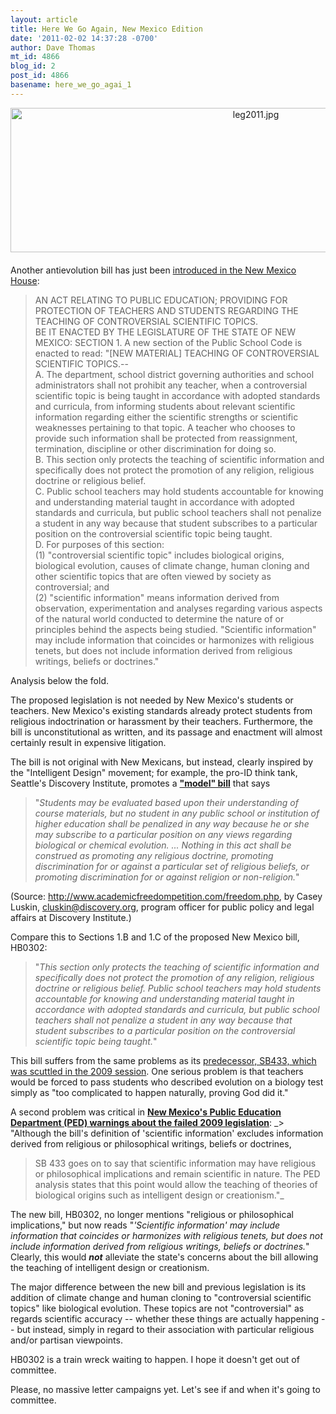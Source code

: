 ```yaml
---
layout: article
title: Here We Go Again, New Mexico Edition
date: '2011-02-02 14:37:28 -0700'
author: Dave Thomas
mt_id: 4866
blog_id: 2
post_id: 4866
basename: here_we_go_agai_1
---
```

<img src="http://pandasthumb.org/archives/2011/02/02/leg2011.jpg" alt="leg2011.jpg" width="769" height="231" style="text-align: center; display: block; margin: 0 auto 20px;" class="mt-image-center" />

Another antievolution bill has just been [introduced in the New Mexico House](http://www.nmlegis.gov/Sessions/11%20Regular/bills/house/HB0302.html):

> AN ACT
> RELATING TO PUBLIC EDUCATION; PROVIDING FOR PROTECTION OF TEACHERS AND STUDENTS REGARDING THE TEACHING OF CONTROVERSIAL SCIENTIFIC TOPICS.
> <br /> 
> BE IT ENACTED BY THE LEGISLATURE OF THE STATE OF NEW MEXICO:
> SECTION 1. A new section of the Public School Code is enacted to read:
> "\[NEW MATERIAL\] TEACHING OF CONTROVERSIAL SCIENTIFIC TOPICS.--
> <br />          A. The department, school district governing authorities and school administrators shall not prohibit any teacher, when a controversial scientific topic is being taught in accordance with adopted standards and curricula, from informing students about relevant scientific information regarding either the scientific strengths or scientific weaknesses pertaining to that topic. A teacher who chooses to provide such information shall be protected from reassignment, termination, discipline or other discrimination for doing so.
> <br />          B. This section only protects the teaching of scientific information and specifically does not protect the promotion of any religion, religious doctrine or religious belief.
> <br />          C. Public school teachers may hold students accountable for knowing and understanding material taught in accordance with adopted standards and curricula, but public school teachers shall not penalize a student in any way because that student subscribes to a particular position on the controversial scientific topic being taught.
> <br />          D. For purposes of this section:
> <br />               (1) "controversial scientific topic" includes biological origins, biological evolution, causes of climate change, human cloning and other scientific topics that are often viewed by society as controversial; and
> <br />               (2) "scientific information" means information derived from observation, experimentation and analyses regarding various aspects of the natural world conducted to determine the nature of or principles behind the aspects being studied. "Scientific information" may include information that coincides or harmonizes with religious tenets, but does not include information derived from religious writings, beliefs or doctrines."

Analysis below the fold.

The proposed legislation is not needed by New Mexico's students or 
teachers. New Mexico's existing standards already protect students from 
religious indoctrination or harassment by their teachers. Furthermore, 
the bill is unconstitutional as written, and its passage and enactment 
will almost certainly result in expensive litigation.

The bill is not original with New Mexicans, but instead, clearly 
inspired by the "Intelligent Design" movement; for example, the pro-ID 
think tank, Seattle's Discovery Institute, promotes a [**"model" bill**](http://www.academicfreedompetition.com/freedom.php) that 
says 

> "_Students may be evaluated based upon their understanding of course 
> materials, but no student in any public school or institution of higher 
> education shall be penalized in any way because he or she may subscribe 
> to a particular position on any views regarding biological or chemical 
> evolution. ... Nothing in this act shall be construed as promoting any 
> religious doctrine, promoting discrimination for or against a particular 
> set of religious beliefs, or promoting discrimination for or against 
> religion or non-religion._" 

 (Source: 
http://www.academicfreedompetition.com/freedom.php, by Casey Luskin, 
cluskin@discovery.org, program officer for public policy and legal 
affairs at Discovery Institute.)

Compare this to Sections 1.B and 1.C of the proposed New Mexico bill, 
HB0302: 

> "_This section only protects the teaching of scientific 
> information and specifically does not protect the promotion of any 
> religion, religious doctrine or religious belief. Public school teachers 
> may hold students accountable for knowing and understanding material 
> taught in accordance with adopted standards and curricula, but public 
> school teachers shall not penalize a student in any way because that 
> student subscribes to a particular position on the controversial 
> scientific topic being taught._"

This bill suffers from the same problems as its [predecessor, SB433, 
which was scuttled in the 2009 session](http://www.nmsr.org/leg2009.htm). One serious problem is that 
teachers would be forced to pass students who described evolution on a 
biology test simply as "too complicated to happen naturally, proving God 
did it."

A second problem was critical in [**New Mexico's Public Education Department (PED) warnings about the failed 2009 legislation**](http://www.nmlegis.gov/Sessions/09%20Regular/LESCAnalysis/SB0433.pdf): 
_> "Although the bill's definition of 'scientific information' excludes information derived from religious or philosophical writings, beliefs or doctrines, 
> SB 433 goes on to say that scientific information may have religious or 
> philosophical implications and remain scientific in nature. The PED 
> analysis states that this point would allow the teaching of theories of 
> biological origins such as intelligent design or creationism."_

The new bill, HB0302, no longer mentions "religious or philosophical 
implications," but now reads "_'Scientific information' may include 
information that coincides or harmonizes with religious tenets, but does 
not include information derived from religious writings, beliefs or 
doctrines._" Clearly, this would _**not**_ alleviate the state's concerns about the bill allowing the teaching of intelligent design or 
creationism.

The major difference between the new bill and previous legislation is 
its addition of climate change and human cloning to "controversial 
scientific topics" like biological evolution. These topics are not 
"controversial" as regards scientific accuracy -- whether these things 
are actually happening -- but instead, simply in regard to their 
association with particular religious and/or partisan viewpoints.

HB0302 is a train wreck waiting to happen. I hope it doesn't get out 
of committee.

Please, no massive letter campaigns yet.  Let's see if and when it's going to committee.
